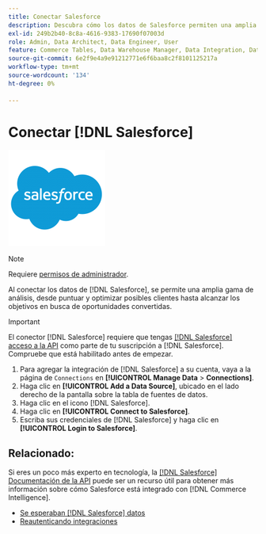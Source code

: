 ```yaml
---
title: Conectar Salesforce
description: Descubra cómo los datos de Salesforce permiten una amplia gama de análisis, desde puntuar y optimizar posibles clientes hasta alcanzar sus objetivos en busca de oportunidades convertidas.
exl-id: 249b2b40-8c8a-4616-9383-17690f07003d
role: Admin, Data Architect, Data Engineer, User
feature: Commerce Tables, Data Warehouse Manager, Data Integration, Data Import/Export
source-git-commit: 6e2f9e4a9e91212771e6f6baa8c2f8101125217a
workflow-type: tm+mt
source-wordcount: '134'
ht-degree: 0%

---
```


# Conectar [!DNL Salesforce]

![](../../../assets/Salesforce_Logo.png)

>[!NOTE]
>
>Requiere [permisos de administrador](../../../administrator/user-management/user-management.md).

Al conectar los datos de [!DNL Salesforce], se permite una amplia gama de análisis, desde puntuar y optimizar posibles clientes hasta alcanzar los objetivos en busca de oportunidades convertidas.

>[!IMPORTANT]
>
>El conector [!DNL Salesforce] requiere que tengas [[!DNL Salesforce] acceso a la API](../integrations/salesforce.md) como parte de tu suscripción a [!DNL Salesforce]. Compruebe que está habilitado antes de empezar.

1. Para agregar la integración de [!DNL Salesforce] a su cuenta, vaya a la página de `Connections` en **[!UICONTROL Manage Data** > **Connections]**.
1. Haga clic en **[!UICONTROL Add a Data Source]**, ubicado en el lado derecho de la pantalla sobre la tabla de fuentes de datos.
1. Haga clic en el icono [!DNL Salesforce].
1. Haga clic en **[!UICONTROL Connect to Salesforce]**.
1. Escriba sus credenciales de [!DNL Salesforce] y haga clic en **[!UICONTROL Login to Salesforce]**.

## Relacionado:

Si eres un poco más experto en tecnología, la [[!DNL Salesforce] Documentación de la API](https://developer.salesforce.com/docs/atlas.en-us.api_rest.meta/api_rest/intro_what_is_rest_api.htm) puede ser un recurso útil para obtener más información sobre cómo Salesforce está integrado con [!DNL Commerce Intelligence].

* [Se esperaban  [!DNL Salesforce] datos](../integrations/salesforce-data.md)
* [Reautenticando integraciones](https://experienceleague.adobe.com/docs/commerce-knowledge-base/kb/how-to/mbi-reauthenticating-integrations.html)
